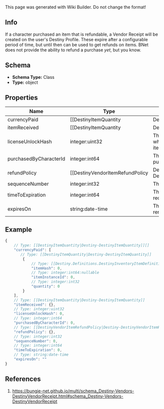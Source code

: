 <span class="wiki-builder">This page was generated with Wiki Builder. Do not change the format!</span>

## Info
If a character purchased an item that is refundable, a Vendor Receipt will be created on the user's Destiny Profile. These expire after a configurable period of time, but until then can be used to get refunds on items. BNet does not provide the ability to refund a purchase *yet*, but you know.

## Schema
* **Schema Type:** Class
* **Type:** object

## Properties
Name | Type | Description
---- | ---- | -----------
currencyPaid | [[DestinyItemQuantity|Destiny-DestinyItemQuantity]][] | The amount paid for the item, in terms of items that were consumed in the purchase and their quantity.
itemReceived | [[DestinyItemQuantity|Destiny-DestinyItemQuantity]] | The item that was received, and its quantity.
licenseUnlockHash | integer:uint32 | The unlock flag used to determine whether you still have the purchased item.
purchasedByCharacterId | integer:int64 | The ID of the character who made the purchase.
refundPolicy | [[DestinyVendorItemRefundPolicy|Destiny-DestinyVendorItemRefundPolicy]]:Enum | Whether you can get a refund, and what happens in order for the refund to be received. See the DestinyVendorItemRefundPolicy enum for details.
sequenceNumber | integer:int32 | The identifier of this receipt.
timeToExpiration | integer:int64 | The seconds since epoch at which this receipt is rendered invalid.
expiresOn | string:date-time | The date at which this receipt is rendered invalid.

## Example
```javascript
{
    // Type: [[DestinyItemQuantity|Destiny-DestinyItemQuantity]][]
    "currencyPaid": [
       // Type: [[DestinyItemQuantity|Destiny-DestinyItemQuantity]]
        {
            // Type: [[Destiny.Definitions.DestinyInventoryItemDefinition|Destiny-Definitions-DestinyInventoryItemDefinition]]:integer:uint32
            "itemHash": 0,
            // Type: integer:int64:nullable
            "itemInstanceId": 0,
            // Type: integer:int32
            "quantity": 0
        }
    ],
    // Type: [[DestinyItemQuantity|Destiny-DestinyItemQuantity]]
    "itemReceived": {},
    // Type: integer:uint32
    "licenseUnlockHash": 0,
    // Type: integer:int64
    "purchasedByCharacterId": 0,
    // Type: [[DestinyVendorItemRefundPolicy|Destiny-DestinyVendorItemRefundPolicy]]:Enum
    "refundPolicy": {},
    // Type: integer:int32
    "sequenceNumber": 0,
    // Type: integer:int64
    "timeToExpiration": 0,
    // Type: string:date-time
    "expiresOn": ""
}

```

## References
1. https://bungie-net.github.io/multi/schema_Destiny-Vendors-DestinyVendorReceipt.html#schema_Destiny-Vendors-DestinyVendorReceipt
